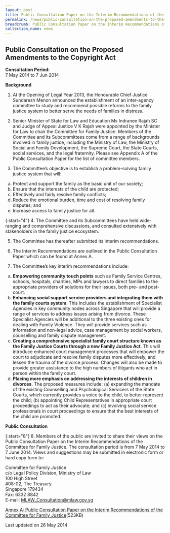 ```yaml
---
layout: post
title: Public Consultation Paper on the Interim Recommendations of the Committee for Family Justice
permalink: /news/public-consultation-on-the-proposed-amendments-to-the-copyright-/
breadcrumb: Public Consultation Paper on the Interim Recommendations of the Committee for Family Justice
collection_name: news
---
```


Public Consultation on the Proposed Amendments to the Copyright Act
---

**Consultation Period:**  
7 May 2014 to 7 Jun 2014

**Background**

1. At the Opening of Legal Year 2013, the Honourable Chief Justice Sundaresh Menon announced the establishment of an inter-agency committee to study and recommend possible reforms to the family justice system to better serve the needs of families in distress.

2. Senior Minister of State for Law and Education Ms Indranee Rajah SC and Judge of Appeal Justice V K Rajah were appointed by the Minister for Law to chair the Committee for Family Justice. Members of the Committee and its Subcommittees come from a range of backgrounds involved in family justice, including the Ministry of Law, the Ministry of Social and Family Development, the Supreme Court, the State Courts, social services, and the legal fraternity. Please see Appendix A of the Public Consultation Paper for the list of committee members. 

3. The Committee’s objective is to establish a problem-solving family justice system that will:
<ol style="list-style-type: lower-alpha">
  <li>Protect and support the family as the basic unit of our society;</li>
  <li>Ensure that the interests of the child are protected;</li>
  <li>Effectively and fairly resolve family conflicts; </li>
  <li>Reduce the emotional burden, time and cost of resolving family disputes; and </li>
  <li>Increase access to family justice for all.</li>
</ol>

{:start="4"}
4. The Committee and its Subcommittees have held wide-ranging and comprehensive discussions, and consulted extensively with stakeholders in the family justice ecosystem. 

5. The Committee has thereafter submitted its interim recommendations.  

6. The Interim Recommendations are outlined in the Public Consultation Paper which can be found at Annex A. 

7. The Committee’s key interim recommendations include:
<ol style="list-style-type: lower-alpha">
  <li><b>Empowering community touch points</b> such as Family Service Centres, schools, hospitals, charities, MPs and lawyers to direct families to the appropriate providers of solutions for their issues, both pre- and post-court.</li>
  <li><b>Enhancing social support service providers and integrating them with the family courts system</b>. This includes the establishment of Specialist Agencies in key community nodes across Singapore that will provide a range of services to address issues arising from divorce. These Specialist Agencies will be additional to the three existing ones for dealing with Family Violence. They will provide services such as information and non-legal advice, case management by social workers, counselling and family dispute management.</li>
  <li><b>Creating a comprehensive specialist family court structure known as the Family Justice Courts through a new Family Justice Act</b>. This will introduce enhanced court management processes that will empower the court to adjudicate and resolve family disputes more effectively, and lessen the trauma of the divorce process. Changes will also be made to provide greater assistance to the high numbers of litigants who act in person within the family court.</li>
  <li><b>Placing more emphasis on addressing the interests of children in divorces</b>. The proposed measures include: (a) expanding the mandate of the existing Counselling and Psychological Servicers of the State Courts, which currently provides a voice to the child, to better represent the child; (b) appointing Child Representatives in appropriate court proceedings to act as their advocate; and (c) involving social service professionals in court proceedings to ensure that the best interests of the child are promoted.</li>
</ol>

**Public Consultation**

{:start="8"}
8. Members of the public are invited to share their views on the Public Consultation Paper on the Interim Recommendations of the Committee for Family Justice. The consultation period is from 7 May 2014 to 7 June 2014.  Views and suggestions may be submitted in electronic form or hard copy form to:

<p class="address-centered">
Committee for Family Justice<br>
c/o Legal Policy Division, Ministry of Law<br>
100 High Street<br>
#08-02, The Treasury<br>
Singapore 179434<br>
Fax: 6332 8842<br>
E-mail: <a href="mailto:MLAW_Consultation@mlaw.gov.sg">MLAW_Consultation@mlaw.gov.sg</a>
</p>

[Annex A: Public Consultation Paper on the Interim Recommendations of the Committee for Family Justice](/files/news/press-releases/2014/05/PublicConsultationPaperOnInterimRecommendationOfCommitteeForFamilyJustice.pdf)(523KB)

<p class="right-side-updated">Last updated on 26 May 2014</p>
